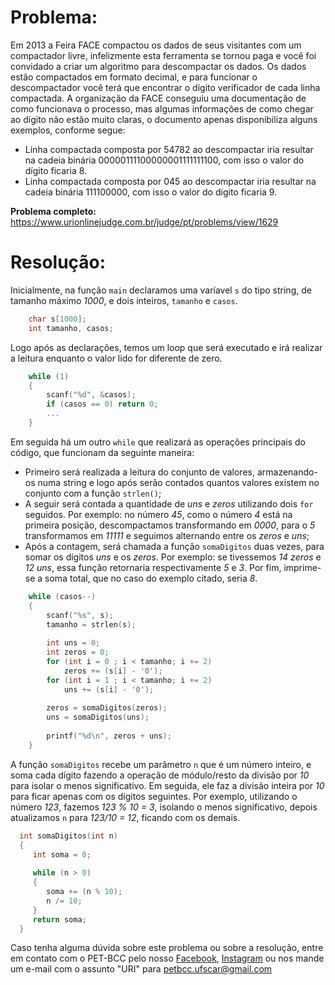 # Problema:

Em 2013 a Feira FACE compactou os dados de seus visitantes com um compactador livre, infelizmente esta ferramenta se tornou paga e você foi convidado a criar um algoritmo para descompactar os dados. Os dados estão compactados em formato decimal, e para funcionar o descompactador você terá que encontrar o dígito verificador de cada linha compactada. A organização da FACE conseguiu uma documentação de como funcionava o processo, mas algumas informações de como chegar ao dígito não estão muito claras, o documento apenas disponibiliza alguns exemplos, conforme segue:

- Linha compactada composta por 54782 ao descompactar iria resultar na cadeia binária 00000111100000001111111100, com isso o valor do dígito ficaria 8.
- Linha compactada composta por 045 ao descompactar iria resultar na cadeia binária 111100000, com isso o valor do dígito ficaria 9.

**Problema completo:** https://www.urionlinejudge.com.br/judge/pt/problems/view/1629


# Resolução: 
Inicialmente, na função `main` declaramos uma varíavel `s` do tipo string, de tamanho máximo *1000*, e dois inteiros, `tamanho` e `casos`.
``` c
    char s[1000];
    int tamanho, casos;
```

Logo após as declarações, temos um loop que será executado e irá realizar a leitura enquanto o valor lido for diferente de zero.
``` c
    while (1)
	{
		scanf("%d", &casos);
		if (casos == 0) return 0; 
		...
	}
```
Em seguida há um outro `while` que realizará as operações principais do código, que funcionam da seguinte maneira:
- Primeiro será realizada a leitura do conjunto de valores, armazenando-os numa string e logo após serão contados quantos valores existem no conjunto com a função `strlen()`;
- A seguir será contada a quantidade de *uns* e *zeros* utilizando dois `for` seguidos. Por exemplo: no número *45*, como o número *4* está na primeira posição, descompactamos transformando em *0000*, para o *5* transformamos em *11111* e seguimos alternando entre os *zeros* e *uns*;
- Após a contagem, será chamada a função `somaDigitos` duas vezes, para somar os dígitos *uns* e os *zeros*. Por exemplo: se tivessemos *14 zeros* e *12 uns*, essa função retornaria respectivamente *5* e *3*. Por fim, imprime-se a soma total, que no caso do exemplo citado, seria *8*.
``` c
    while (casos--)
	{
		scanf("%s", s);
        tamanho = strlen(s);
		
		int uns = 0;
		int zeros = 0;
		for (int i = 0 ; i < tamanho; i += 2)
			zeros += (s[i] - '0');
		for (int i = 1 ; i < tamanho; i += 2)
			uns += (s[i] - '0');
		
		zeros = somaDigitos(zeros);
		uns = somaDigitos(uns);
		
		printf("%d\n", zeros + uns);
	}
```
A função `somaDigitos` recebe um parâmetro `n` que é um número inteiro, e soma cada dígito fazendo a operação de módulo/resto da divisão por *10* para isolar o menos significativo. Em seguida, ele faz a divisão inteira por *10* para ficar apenas com os dígitos seguintes. Por exemplo, utilizando o número *123*, fazemos *123 % 10 = 3*, isolando o menos significativo, depois atualizamos `n` para *123/10 = 12*, ficando com os demais.

``` c
  int somaDigitos(int n)
  {
	 int soma = 0;
	
	 while (n > 0)
	 {
		soma += (n % 10);
		n /= 10;
	 }
	 return soma;
  }
```


Caso tenha alguma dúvida sobre este problema ou sobre a resolução, entre em contato com o PET-BCC pelo nosso
[Facebook](https://www.facebook.com/petbcc/),
[Instagram](https://www.instagram.com/petbcc.ufscar/)
ou nos mande um e-mail com o assunto "URI" para  petbcc.ufscar@gmail.com